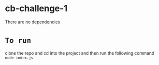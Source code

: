 # cb-challenge-1

There are no dependencies

# `To run`
clone the repo and cd into the project 
and then run the following command 
` node index.js `
